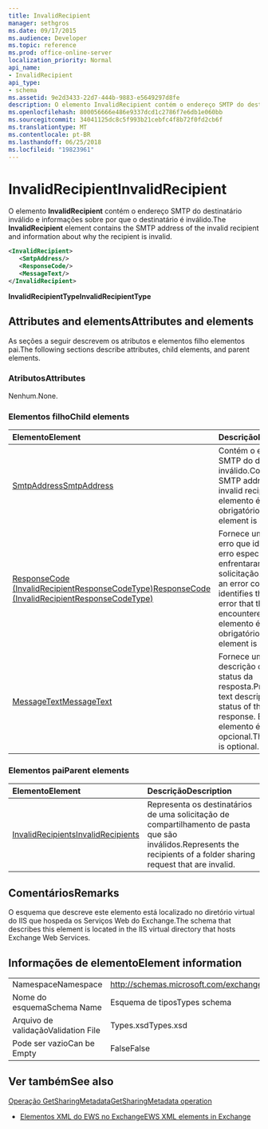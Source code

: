 ```yaml
---
title: InvalidRecipient
manager: sethgros
ms.date: 09/17/2015
ms.audience: Developer
ms.topic: reference
ms.prod: office-online-server
localization_priority: Normal
api_name:
- InvalidRecipient
api_type:
- schema
ms.assetid: 9e2d3433-22d7-444b-9883-e5649297d8fe
description: O elemento InvalidRecipient contém o endereço SMTP do destinatário inválido e informações sobre por que o destinatário é inválido.
ms.openlocfilehash: 800056666e486e9337dcd1c2786f7e6db1e060bb
ms.sourcegitcommit: 34041125dc8c5f993b21cebfc4f8b72f0fd2cb6f
ms.translationtype: MT
ms.contentlocale: pt-BR
ms.lasthandoff: 06/25/2018
ms.locfileid: "19823961"
---
```

# <a name="invalidrecipient"></a><span data-ttu-id="a3daa-103">InvalidRecipient</span><span class="sxs-lookup"><span data-stu-id="a3daa-103">InvalidRecipient</span></span>

<span data-ttu-id="a3daa-104">O elemento **InvalidRecipient** contém o endereço SMTP do destinatário inválido e informações sobre por que o destinatário é inválido.</span><span class="sxs-lookup"><span data-stu-id="a3daa-104">The **InvalidRecipient** element contains the SMTP address of the invalid recipient and information about why the recipient is invalid.</span></span> 
  
```XML
<InvalidRecipient>
   <SmtpAddress/>
   <ResponseCode/>
   <MessageText/>
</InvalidRecipient>

```

 <span data-ttu-id="a3daa-105">**InvalidRecipientType**</span><span class="sxs-lookup"><span data-stu-id="a3daa-105">**InvalidRecipientType**</span></span>
## <a name="attributes-and-elements"></a><span data-ttu-id="a3daa-106">Attributes and elements</span><span class="sxs-lookup"><span data-stu-id="a3daa-106">Attributes and elements</span></span>

<span data-ttu-id="a3daa-107">As seções a seguir descrevem os atributos e elementos filho elementos pai.</span><span class="sxs-lookup"><span data-stu-id="a3daa-107">The following sections describe attributes, child elements, and parent elements.</span></span>
  
### <a name="attributes"></a><span data-ttu-id="a3daa-108">Atributos</span><span class="sxs-lookup"><span data-stu-id="a3daa-108">Attributes</span></span>

<span data-ttu-id="a3daa-109">Nenhum.</span><span class="sxs-lookup"><span data-stu-id="a3daa-109">None.</span></span>
  
### <a name="child-elements"></a><span data-ttu-id="a3daa-110">Elementos filho</span><span class="sxs-lookup"><span data-stu-id="a3daa-110">Child elements</span></span>

|<span data-ttu-id="a3daa-111">**Elemento**</span><span class="sxs-lookup"><span data-stu-id="a3daa-111">**Element**</span></span>|<span data-ttu-id="a3daa-112">**Descrição**</span><span class="sxs-lookup"><span data-stu-id="a3daa-112">**Description**</span></span>|
|:-----|:-----|
|[<span data-ttu-id="a3daa-113">SmtpAddress</span><span class="sxs-lookup"><span data-stu-id="a3daa-113">SmtpAddress</span></span>](smtpaddress.md) <br/> |<span data-ttu-id="a3daa-114">Contém o endereço SMTP do destinatário inválido.</span><span class="sxs-lookup"><span data-stu-id="a3daa-114">Contains the SMTP address of the invalid recipient.</span></span> <span data-ttu-id="a3daa-115">Este elemento é obrigatório.</span><span class="sxs-lookup"><span data-stu-id="a3daa-115">This element is required.</span></span>  <br/> |
|[<span data-ttu-id="a3daa-116">ResponseCode (InvalidRecipientResponseCodeType)</span><span class="sxs-lookup"><span data-stu-id="a3daa-116">ResponseCode (InvalidRecipientResponseCodeType)</span></span>](responsecode-invalidrecipientresponsecodetype.md) <br/> |<span data-ttu-id="a3daa-117">Fornece um código de erro que identifica o erro específico que enfrentaram a solicitação.</span><span class="sxs-lookup"><span data-stu-id="a3daa-117">Provides an error code that identifies the specific error that the request encountered.</span></span> <span data-ttu-id="a3daa-118">Este elemento é obrigatório.</span><span class="sxs-lookup"><span data-stu-id="a3daa-118">This element is required.</span></span>  <br/> |
|[<span data-ttu-id="a3daa-119">MessageText</span><span class="sxs-lookup"><span data-stu-id="a3daa-119">MessageText</span></span>](messagetext.md) <br/> |<span data-ttu-id="a3daa-120">Fornece uma descrição de texto do status da resposta.</span><span class="sxs-lookup"><span data-stu-id="a3daa-120">Provides a text description of the status of the response.</span></span> <span data-ttu-id="a3daa-121">Esse elemento é opcional.</span><span class="sxs-lookup"><span data-stu-id="a3daa-121">This element is optional.</span></span>  <br/> |
   
### <a name="parent-elements"></a><span data-ttu-id="a3daa-122">Elementos pai</span><span class="sxs-lookup"><span data-stu-id="a3daa-122">Parent elements</span></span>

|<span data-ttu-id="a3daa-123">**Elemento**</span><span class="sxs-lookup"><span data-stu-id="a3daa-123">**Element**</span></span>|<span data-ttu-id="a3daa-124">**Descrição**</span><span class="sxs-lookup"><span data-stu-id="a3daa-124">**Description**</span></span>|
|:-----|:-----|
|[<span data-ttu-id="a3daa-125">InvalidRecipients</span><span class="sxs-lookup"><span data-stu-id="a3daa-125">InvalidRecipients</span></span>](invalidrecipients.md) <br/> |<span data-ttu-id="a3daa-126">Representa os destinatários de uma solicitação de compartilhamento de pasta que são inválidos.</span><span class="sxs-lookup"><span data-stu-id="a3daa-126">Represents the recipients of a folder sharing request that are invalid.</span></span>  <br/> |
   
## <a name="remarks"></a><span data-ttu-id="a3daa-127">Comentários</span><span class="sxs-lookup"><span data-stu-id="a3daa-127">Remarks</span></span>

<span data-ttu-id="a3daa-128">O esquema que descreve este elemento está localizado no diretório virtual do IIS que hospeda os Serviços Web do Exchange.</span><span class="sxs-lookup"><span data-stu-id="a3daa-128">The schema that describes this element is located in the IIS virtual directory that hosts Exchange Web Services.</span></span>
  
## <a name="element-information"></a><span data-ttu-id="a3daa-129">Informações de elemento</span><span class="sxs-lookup"><span data-stu-id="a3daa-129">Element information</span></span>

|||
|:-----|:-----|
|<span data-ttu-id="a3daa-130">Namespace</span><span class="sxs-lookup"><span data-stu-id="a3daa-130">Namespace</span></span>  <br/> |http://schemas.microsoft.com/exchange/services/2006/types  <br/> |
|<span data-ttu-id="a3daa-131">Nome do esquema</span><span class="sxs-lookup"><span data-stu-id="a3daa-131">Schema Name</span></span>  <br/> |<span data-ttu-id="a3daa-132">Esquema de tipos</span><span class="sxs-lookup"><span data-stu-id="a3daa-132">Types schema</span></span>  <br/> |
|<span data-ttu-id="a3daa-133">Arquivo de validação</span><span class="sxs-lookup"><span data-stu-id="a3daa-133">Validation File</span></span>  <br/> |<span data-ttu-id="a3daa-134">Types.xsd</span><span class="sxs-lookup"><span data-stu-id="a3daa-134">Types.xsd</span></span>  <br/> |
|<span data-ttu-id="a3daa-135">Pode ser vazio</span><span class="sxs-lookup"><span data-stu-id="a3daa-135">Can be Empty</span></span>  <br/> |<span data-ttu-id="a3daa-136">False</span><span class="sxs-lookup"><span data-stu-id="a3daa-136">False</span></span>  <br/> |
   
## <a name="see-also"></a><span data-ttu-id="a3daa-137">Ver também</span><span class="sxs-lookup"><span data-stu-id="a3daa-137">See also</span></span>



[<span data-ttu-id="a3daa-138">Operação GetSharingMetadata</span><span class="sxs-lookup"><span data-stu-id="a3daa-138">GetSharingMetadata operation</span></span>](getsharingmetadata-operation.md)


- [<span data-ttu-id="a3daa-139">Elementos XML do EWS no Exchange</span><span class="sxs-lookup"><span data-stu-id="a3daa-139">EWS XML elements in Exchange</span></span>](ews-xml-elements-in-exchange.md)

